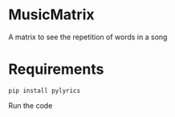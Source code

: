# MusicMatrix
A matrix to see the repetition of words in a song

# Requirements
```pip install pylyrics```

Run the code
